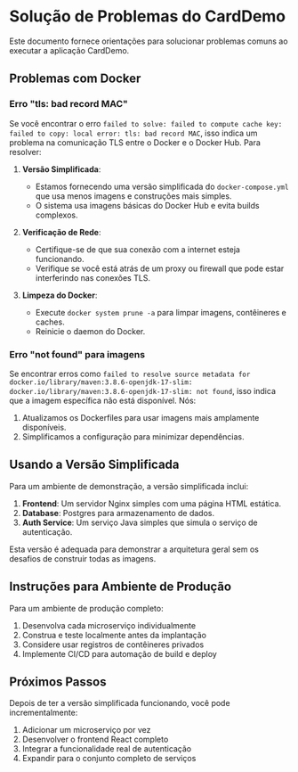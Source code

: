 # Solução de Problemas do CardDemo

Este documento fornece orientações para solucionar problemas comuns ao executar a aplicação CardDemo.

## Problemas com Docker

### Erro "tls: bad record MAC"

Se você encontrar o erro `failed to solve: failed to compute cache key: failed to copy: local error: tls: bad record MAC`, isso indica um problema na comunicação TLS entre o Docker e o Docker Hub. Para resolver:

1. **Versão Simplificada**: 
   - Estamos fornecendo uma versão simplificada do `docker-compose.yml` que usa menos imagens e construções mais simples.
   - O sistema usa imagens básicas do Docker Hub e evita builds complexos.

2. **Verificação de Rede**:
   - Certifique-se de que sua conexão com a internet esteja funcionando.
   - Verifique se você está atrás de um proxy ou firewall que pode estar interferindo nas conexões TLS.

3. **Limpeza do Docker**:
   - Execute `docker system prune -a` para limpar imagens, contêineres e caches.
   - Reinicie o daemon do Docker.

### Erro "not found" para imagens

Se encontrar erros como `failed to resolve source metadata for docker.io/library/maven:3.8.6-openjdk-17-slim: docker.io/library/maven:3.8.6-openjdk-17-slim: not found`, isso indica que a imagem específica não está disponível. Nós:

1. Atualizamos os Dockerfiles para usar imagens mais amplamente disponíveis.
2. Simplificamos a configuração para minimizar dependências.

## Usando a Versão Simplificada

Para um ambiente de demonstração, a versão simplificada inclui:

1. **Frontend**: Um servidor Nginx simples com uma página HTML estática.
2. **Database**: Postgres para armazenamento de dados.
3. **Auth Service**: Um serviço Java simples que simula o serviço de autenticação.

Esta versão é adequada para demonstrar a arquitetura geral sem os desafios de construir todas as imagens.

## Instruções para Ambiente de Produção

Para um ambiente de produção completo:

1. Desenvolva cada microserviço individualmente
2. Construa e teste localmente antes da implantação
3. Considere usar registros de contêineres privados
4. Implemente CI/CD para automação de build e deploy

## Próximos Passos

Depois de ter a versão simplificada funcionando, você pode incrementalmente:

1. Adicionar um microserviço por vez
2. Desenvolver o frontend React completo
3. Integrar a funcionalidade real de autenticação
4. Expandir para o conjunto completo de serviços